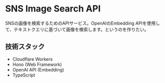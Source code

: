 # SNS Image Search API

SNSの画像を検索するためのAPIサービス。OpenAIのEmbedding APIを使用して、テキストクエリに基づいて画像を検索します。というのを作りたい。

## 技術スタック

- Cloudflare Workers
- Hono (Web Framework)
- OpenAI API (Embedding)
- TypeScript
